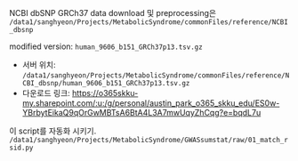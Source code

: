 
NCBI dbSNP GRCh37 data download 및 preprocessing은 `/data1/sanghyeon/Projects/MetabolicSyndrome/commonFiles/reference/NCBI_dbsnp`

modified version: `human_9606_b151_GRCh37p13.tsv.gz`
- 서버 위치: `/data1/sanghyeon/Projects/MetabolicSyndrome/commonFiles/reference/NCBI_dbsnp/human_9606_b151_GRCh37p13.tsv.gz`
- 다운로드 링크: https://o365skku-my.sharepoint.com/:u:/g/personal/austin_park_o365_skku_edu/ES0w-YBrbytEikaQ9qOrGwMBTsA6BtA4L3A7mwUqyZhCqg?e=bqdL7u


이 script를 자동화 시키기. `/data1/sanghyeon/Projects/MetabolicSyndrome/GWASsumstat/raw/01_match_rsid.py`